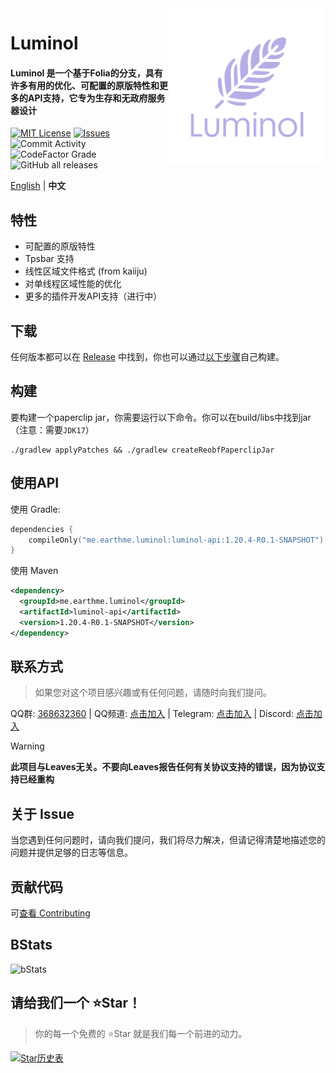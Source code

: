 <img src="./public/image/Luminol_5.png" alt="Logo" align="right" width="250">

# Luminol
<h4>Luminol 是一个基于Folia的分支，具有许多有用的优化、可配置的原版特性和更多的API支持，它专为生存和无政府服务器设计</h4>

[![MIT License](https://img.shields.io/github/license/LuminolMC/Luminol?style=flat-square)](LICENSE)
[![Issues](https://img.shields.io/github/issues/LuminolMC/Luminol?style=flat-square)](https://github.com/LuminolMC/Luminol/issues)
![Commit Activity](https://img.shields.io/github/commit-activity/w/LuminolMC/Luminol?style=flat-square)
![CodeFactor Grade](https://img.shields.io/codefactor/grade/github/LuminolMC/Luminol?style=flat-square)
![GitHub all releases](https://img.shields.io/github/downloads/LuminolMC/Luminol/total?style=flat-square)

[English](./README_EN) | **中文**

## 特性
- 可配置的原版特性
- Tpsbar 支持
- 线性区域文件格式 (from kaiiju)
- 对单线程区域性能的优化
- 更多的插件开发API支持（进行中）

## 下载
任何版本都可以在 [Release](https://github.com/LuminolMC/Luminol/releases) 中找到，你也可以通过[以下步骤](./README.md#构建)自己构建。

## 构建
要构建一个paperclip jar，你需要运行以下命令。你可以在build/libs中找到jar（注意：需要`JDK17`）

 ```shell
 ./gradlew applyPatches && ./gradlew createReobfPaperclipJar
```

## 使用API
使用 Gradle:

```kotlin
dependencies {
    compileOnly("me.earthme.luminol:luminol-api:1.20.4-R0.1-SNAPSHOT")
}
 ```

使用 Maven

```xml
<dependency>
  <groupId>me.earthme.luminol</groupId>
  <artifactId>luminol-api</artifactId>
  <version>1.20.4-R0.1-SNAPSHOT</version>
</dependency>
```

## 联系方式
> 如果您对这个项目感兴趣或有任何问题，请随时向我们提问。

QQ群: [368632360](http://qm.qq.com/cgi-bin/qm/qr?_wv=1027&k=MfosKhcDd8Fdxn1MREuZ8Krbf9T6jiBC&authKey=3cm6qdHohON3gHnuD63FK4k07fIbrWnY4hdyq8OmELsfjMVP1kbFTJY9mRyM2Rkj&noverify=0&group_code=368632360) | QQ频道: [点击加入](https://pd.qq.com/s/eq9krf9j) | Telegram: [点击加入](https://t.me/LuminolMC) | Discord: [点击加入](https://discord.gg/5hgtU72w33)

> [!WARNING]
> **此项目与Leaves无关。不要向Leaves报告任何有关协议支持的错误，因为协议支持已经重构**

## 关于 Issue
当您遇到任何问题时，请向我们提问，我们将尽力解决，但请记得清楚地描述您的问题并提供足够的日志等信息。

## 贡献代码
可[查看 Contributing](./docs/CONTRIBUTING.md)

## BStats
![bStats](https://bstats.org/signatures/server-implementation/Luminol.svg "bStats")

## 请给我们一个 ⭐Star！
> 你的每一个免费的 ⭐Star 就是我们每一个前进的动力。

<a href="https://star-history.com/#LuminolMC/Luminol&LuminolMC/LightingLuminol&Date">
  <picture>
    <source media="(prefers-color-scheme: dark)" srcset="https://api.star-history.com/svg?repos=LuminolMC/Luminol%2CLuminolMC/LightingLuminol&type=Date&theme=dark" />
    <source media="(prefers-color-scheme: light)" srcset="https://api.star-history.com/svg?repos=LuminolMC/Luminol%2CLuminolMC/LightingLuminol&type=Date" />
    <img alt="Star历史表" src="https://api.star-history.com/svg?repos=LuminolMC/Luminol%2CLuminolMC/LightingLuminol&type=Date" />
  </picture>
</a>

